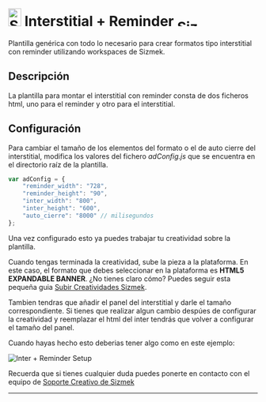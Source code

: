 # <a href="https://platform.mediamind.com"><img src="http://www.sizmek.es/eb/users/javiegido_/__logos/HTML5.png" alt="Sizmek" width="26" height="36" /></a> Interstitial + Reminder <a href="https://platform.mediamind.com"><img src="http://www.sizmek.es/eb/users/javiegido_/__logos/logo-dark.png" alt="Sizmek" width="57" height="15" /></a>

Plantilla genérica con todo lo necesario para crear formatos tipo interstitial con reminder utilizando workspaces de Sizmek.

## Descripción

La plantilla para montar el interstitial con reminder consta de dos ficheros html, uno para el reminder y otro para el interstitial. 

## Configuración 

Para cambiar el tamaño de los elementos del formato o el de auto cierre del interstitial, modifica los valores del fichero *adConfig.js* que se encuentra en el directorio raíz de la plantilla.

```javascript
var adConfig = {
    "reminder_width": "728",
    "reminder_height": "90",
    "inter_width": "800",
    "inter_height": "600",
    "auto_cierre": "8000" // milisegundos
};
```

Una vez configurado esto ya puedes trabajar tu creatividad sobre la plantilla.

Cuando tengas terminada la creatividad, sube la pieza a la plataforma. En este caso, el formato que debes seleccionar en la plataforma es **HTML5 EXPANDABLE BANNER**. ¿No tienes claro cómo? Puedes seguir esta pequeña guia [Subir Creatividades Sizmek](http://sizmek.es/wiki/doku.php?id=subir_creatividades_html5).

Tambien tendras que añadir el panel del interstitial y darle el tamaño correspondiente. Si tienes que realizar algun cambio despúes de configurar la creatividad y reemplazar el html del inter tendrás que volver a configurar el tamaño del panel.

Cuando hayas hecho esto deberias tener algo como en este ejemplo:

![Inter + Reminder Setup](https://cloud.githubusercontent.com/assets/15161388/10858605/8fcc087a-7f56-11e5-991c-c07989fdacda.png)

Recuerda que si tienes cualquier duda puedes ponerte en contacto con el equipo de <a href="mailto:creativesupport-spain@sizmek.com">Soporte Creativo de Sizmek</a>

***